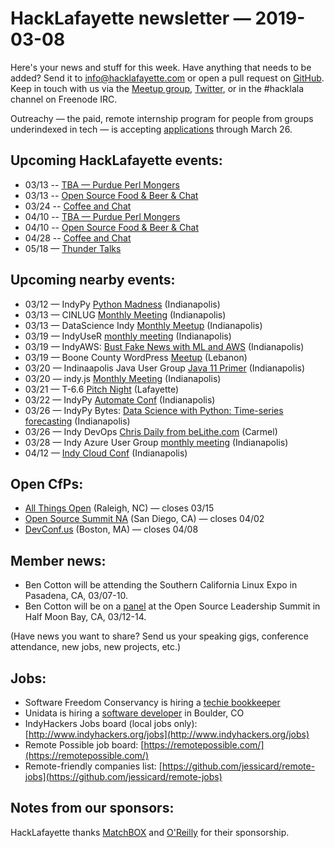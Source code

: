 # HackLafayette newsletter — 2019-03-08

Here's your news and stuff for this week. Have anything that needs to be added? Send it to info@hacklafayette.com or open a pull request on [GitHub](https://github.com/hacklafayette/newsletter). Keep in touch with us via the [Meetup group](https://www.meetup.com/hacklafayette/), [Twitter](https://twitter.com/hacklafayette), or in the #hacklala channel on Freenode IRC.

Outreachy — the paid, remote internship program for people from groups underindexed in tech — is accepting [applications](https://www.outreachy.org/apply/) through March 26.

## Upcoming HackLafayette events:

* 03/13 -- [TBA — Purdue Perl Mongers](https://www.meetup.com/hacklafayette/events/vkwlfpyzfbrb/) 
* 03/13 -- [Open Source Food & Beer & Chat](https://www.meetup.com/hacklafayette/events/rzscgqyzfbrb/) 
* 03/24 -- [Coffee and Chat](https://www.meetup.com/hacklafayette/events/fmlpkqyzfbgc/) 
* 04/10 -- [TBA — Purdue Perl Mongers](https://www.meetup.com/hacklafayette/events/vkwlfpyzgbnb/) 
* 04/10 -- [Open Source Food & Beer & Chat](https://www.meetup.com/hacklafayette/events/rzscgqyzgbnb/) 
* 04/28 -- [Coffee and Chat](https://www.meetup.com/hacklafayette/events/fmlpkqyzgblc/) 
* 05/18 — [Thunder Talks](https://www.meetup.com/hacklafayette/events/259391916/)

## Upcoming nearby events:
* 03/12 — IndyPy [Python Madness](https://www.meetup.com/indypy/events/bxqbmqyzfbqb/) (Indianapolis)
* 03/13 — CINLUG [Monthly Meeting](https://www.meetup.com/CINLUG/events/mnbffqyzfbrb/) (Indianapolis)
* 03/13 — DataScience Indy [Monthly Meetup](https://www.meetup.com/dsindy/events/bdkcwlyzfbrb/) (Indianapolis)
* 03/19 — IndyUseR [monthly meeting](https://www.meetup.com/Indy-useR-Group/events/sjmfklyzfbzb/) (Indianapolis)
* 03/19 — IndyAWS: [Bust Fake News with ML and AWS](https://www.meetup.com/IndyAWS/events/jwzksqyzfbzb/) (Indianapolis)
* 03/19 — Boone County WordPress [Meetup](https://www.meetup.com/Boone-County-WordPress-Meetup/events/jlbhvpyzfbzb/) (Lebanon)
* 03/20 — Indinaapolis Java User Group [Java 11 Primer](https://www.meetup.com/Indianapolis-Java-User-Group/events/259164096/) (Indianapolis)
* 03/20 — indy.js [Monthly Meeting](https://www.meetup.com/indyjs/events/ljvvdpyzfbbc/) (Indianapolis)
* 03/21 — T-6.6 [Pitch Night](https://www.meetup.com/tminus/events/257719260/) (Lafayette)
* 03/22 — IndyPy [Automate Conf](https://ti.to/six-feet-up/indypy-conf) (Indianapolis)
* 03/26 — IndyPy Bytes: [Data Science with Python: Time-series forecasting](https://www.meetup.com/indypy/events/lbdfpqyzfbjc/) (Indianapolis)
* 03/26 — Indy DevOps [Chris Daily from beLithe.com](https://www.meetup.com/IndyDevOps/events/gjthrqyzfbjc/) (Carmel)
* 03/28 — Indy Azure User Group [monthly meeting](https://www.meetup.com/Indy-Azure-User-Group/events/xkhznpyzfblc/) (Indianapolis)
* 04/12 — [Indy Cloud Conf](https://ti.to/six-feet-up/indy-cloud-conf-2019) (Indianapolis)

## Open CfPs:
* [All Things Open](https://allthingsopen.org/call-for-papers/) (Raleigh, NC) — closes 03/15
* [Open Source Summit NA](https://events.linuxfoundation.org/events/open-source-summit-north-america-2019/program/cfp/) (San Diego, CA) — closes 04/02
* [DevConf.us](https://devconf.info/us) (Boston, MA) — closes 04/08

## Member news:
- Ben Cotton will be attending the Southern California Linux Expo in Pasadena, CA, 03/07-10.
- Ben Cotton will be on a [panel](https://osls19.sched.com/event/LG6H) at the Open Source Leadership Summit in Half Moon Bay, CA, 03/12-14.

(Have news you want to share? Send us your speaking gigs, conference attendance, new jobs, new projects, etc.)


## Jobs:

- Software Freedom Conservancy is hiring a [techie bookkeeper](https://sfconservancy.org/news/2019/feb/14/techie-bookkeeper/)
- Unidata is hiring a [software developer](https://ucar.silkroad.com/epostings/index.cfm?fuseaction=app.jobinfo&jobid=218591&company_id=15947&version=1&source=ONLINE&jobOwner=992748&aid=1) in Boulder, CO
- IndyHackers Jobs board (local jobs only): [http://www.indyhackers.org/jobs](http://www.indyhackers.org/jobs)
- Remote Possible job board: [https://remotepossible.com/](https://remotepossible.com/)
- Remote-friendly companies list: [https://github.com/jessicard/remote-jobs](https://github.com/jessicard/remote-jobs)

## Notes from our sponsors:

HackLafayette thanks [MatchBOX](http://matchboxstudio.org/) and [O'Reilly](http://www.oreilly.com/) for their sponsorship.
